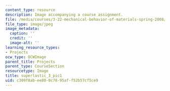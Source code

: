 ```yaml
---
content_type: resource
description: Image accompanying a course assignment.
file: /media/courses/3-22-mechanical-behavior-of-materials-spring-2008/c309f8abee800c7895aff52b57cf5ce9_superlastic_3_pic1.jpg
file_type: image/jpeg
image_metadata:
  caption: ''
  credit: ''
  image-alt: ''
learning_resource_types:
- Projects
ocw_type: OCWImage
parent_title: Projects
parent_type: CourseSection
resourcetype: Image
title: superlastic_3_pic1
uid: c309f8ab-ee80-0c78-95af-f52b57cf5ce9
---
```

